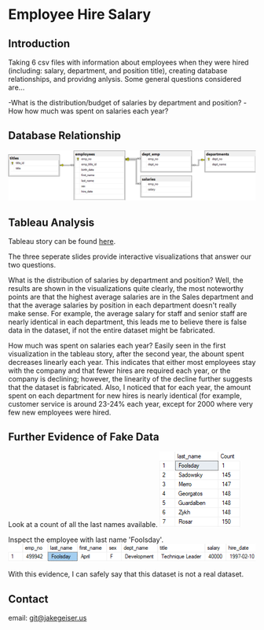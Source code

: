 # Employee Hire Salary

## Introduction
Taking 6 csv files with information about employees when they were hired (including: salary, department, and position title), creating database relationships, and providng anlysis. Some general questions considered are...

-What is the distribution/budget of salaries by department and position?
-How how much was spent on salaries each year?

## Database Relationship

![](EmployeeSQL/images/DatabaseRelationships.png)

## Tableau Analysis

Tableau story can be found <a href="https://jakegeiser.github.io/employee-salary-sql/">here</a>.

The three seperate slides provide interactive visualizations that answer our two questions.

What is the distribution of salaries by department and position? Well, the results are shown in the visualizations quite clearly, the most noteworthy points are that the highest average salaries are in the Sales department and that the average salaries by position in each department doesn't really make sense. For example, the average salary for staff and senior staff are nearly identical in each department, this leads me to believe there is false data in the dataset, if not the entire dataset might be fabricated.

How much was spent on salaries each year? Easily seen in the first visualization in the tableau story, after the second year, the abount spent decreases linearly each year. This indicates that either most employees stay with the company and that fewer hires are required each year, or the company is declining; however, the linearity of the decline further suggests that the dataset is fabricated. Also, I noticed that for each year, the amount spent on each department for new hires is nearly identical (for example, customer service is around 23-24% each year, except for 2000 where very few new employees were hired.

## Further Evidence of Fake Data

Look at a count of all the last names available.
![](EmployeeSQL/images/leastCommonNames.png)

Inspect the employee with last name 'Foolsday'.
![](EmployeeSQL/images/April.png)

With this evidence, I can safely say that this dataset is not a real dataset.

## Contact
email: git@jakegeiser.us
